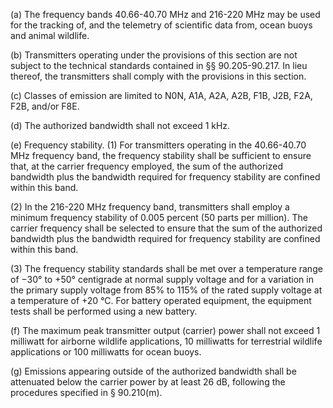 (a) The frequency bands 40.66-40.70 MHz and 216-220 MHz may be used for the tracking of, and the telemetry of scientific data from, ocean buoys and animal wildlife.

(b) Transmitters operating under the provisions of this section are not subject to the technical standards contained in §§ 90.205-90.217. In lieu thereof, the transmitters shall comply with the provisions in this section.

(c) Classes of emission are limited to N0N, A1A, A2A, A2B, F1B, J2B, F2A, F2B, and/or F8E.

(d) The authorized bandwidth shall not exceed 1 kHz.

(e) Frequency stability. (1) For transmitters operating in the 40.66-40.70 MHz frequency band, the frequency stability shall be sufficient to ensure that, at the carrier frequency employed, the sum of the authorized bandwidth plus the bandwidth required for frequency stability are confined within this band.

(2) In the 216-220 MHz frequency band, transmitters shall employ a minimum frequency stability of 0.005 percent (50 parts per million). The carrier frequency shall be selected to ensure that the sum of the authorized bandwidth plus the bandwidth required for frequency stability are confined within this band.

(3) The frequency stability standards shall be met over a temperature range of −30° to +50° centigrade at normal supply voltage and for a variation in the primary supply voltage from 85% to 115% of the rated supply voltage at a temperature of +20 °C. For battery operated equipment, the equipment tests shall be performed using a new battery.

(f) The maximum peak transmitter output (carrier) power shall not exceed 1 milliwatt for airborne wildlife applications, 10 milliwatts for terrestrial wildlife applications or 100 milliwatts for ocean buoys.

(g) Emissions appearing outside of the authorized bandwidth shall be attenuated below the carrier power by at least 26 dB, following the procedures specified in § 90.210(m).

